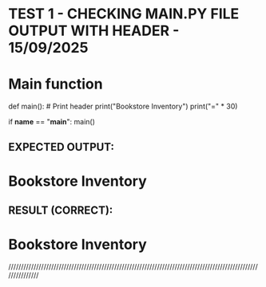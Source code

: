 # TEST 1 - CHECKING MAIN.PY FILE OUTPUT WITH HEADER - 15/09/2025


# Main function 
def main():
    # Print header
    print("Bookstore Inventory")
    print("=" * 30)

if __name__ == "__main__":
    main()



## EXPECTED OUTPUT:

Bookstore Inventory
==============================



## RESULT (CORRECT):

Bookstore Inventory
==============================


///////////////////////////////////////////////////////////////////////////////////////////////////////////////

